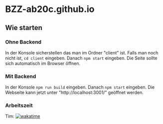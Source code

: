# BZZ-ab20c.github.io

## Wie starten

### Ohne Backend

In der Konsole sicherstellen das man im Ordner "client" ist. Falls man noch nicht ist, `cd client` eingeben.
Danach `npm start` eingeben. Die Seite sollte sich automatisch im Browser öffnen.

### Mit Backend

In der Konsole `npm run build` eingeben. Danach `npm start` eingeben. Die Webseite kann jetzt
unter "http://localhost:3001/" geöffnet werden.

### Arbeitszeit
Tim: [![wakatime](https://wakatime.com/badge/user/ad34b885-f946-4aca-a150-27035a8db272/project/b768c408-1684-4e1f-b73d-58f136842b81.svg)](https://wakatime.com/badge/user/ad34b885-f946-4aca-a150-27035a8db272/project/b768c408-1684-4e1f-b73d-58f136842b81)
